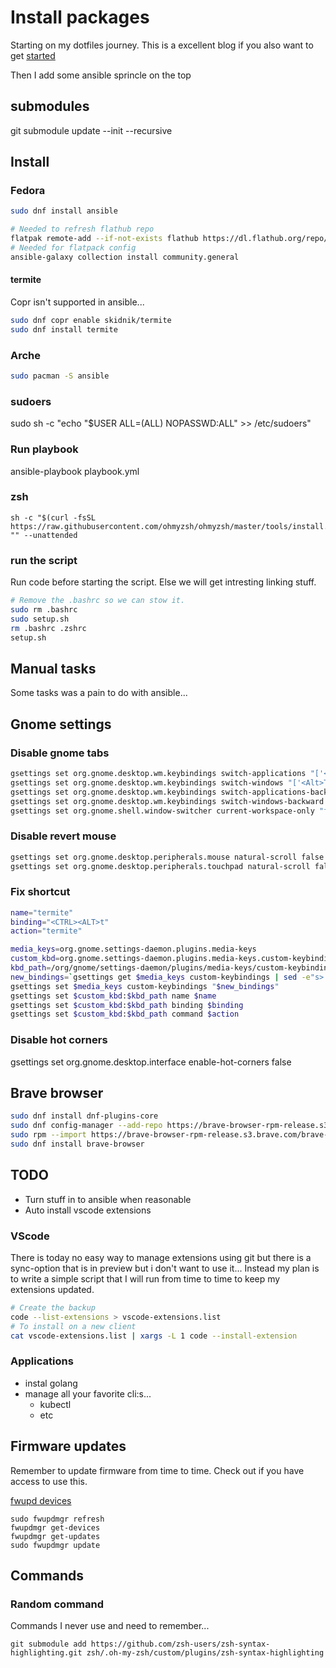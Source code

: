 # Install packages

Starting on my dotfiles journey.
This is a excellent blog if you also want to get [started](https://writingco.de/blog/how-i-manage-my-dotfiles-using-gnu-stow/)

Then I add some ansible sprincle on the top

## submodules

git submodule update --init --recursive

## Install

### Fedora

```bash
sudo dnf install ansible

# Needed to refresh flathub repo
flatpak remote-add --if-not-exists flathub https://dl.flathub.org/repo/flathub.flatpakrepo
# Needed for flatpack config
ansible-galaxy collection install community.general

```

#### termite

Copr isn't supported in ansible...

```bash
sudo dnf copr enable skidnik/termite
sudo dnf install termite
```


### Arche

```bash
sudo pacman -S ansible
```

### sudoers

sudo sh -c "echo \"$USER ALL=(ALL) NOPASSWD:ALL\" >> /etc/sudoers"

### Run playbook

ansible-playbook playbook.yml


### zsh

```shell
sh -c "$(curl -fsSL https://raw.githubusercontent.com/ohmyzsh/ohmyzsh/master/tools/install.sh)" "" --unattended
```

### run the script

Run code before starting the script. Else we will get intresting linking stuff.

```bash
# Remove the .bashrc so we can stow it.
sudo rm .bashrc
sudo setup.sh
rm .bashrc .zshrc
setup.sh
```

## Manual tasks

Some tasks was a pain to do with ansible...

## Gnome settings

### Disable gnome tabs

```bash
gsettings set org.gnome.desktop.wm.keybindings switch-applications "['<Super>Tab']"
gsettings set org.gnome.desktop.wm.keybindings switch-windows "['<Alt>Tab']"
gsettings set org.gnome.desktop.wm.keybindings switch-applications-backward "['<Shift><Super>Tab']"
gsettings set org.gnome.desktop.wm.keybindings switch-windows-backward "['<Shift><Alt>Tab']"
gsettings set org.gnome.shell.window-switcher current-workspace-only "false"
```

### Disable revert mouse

```bash
gsettings set org.gnome.desktop.peripherals.mouse natural-scroll false
gsettings set org.gnome.desktop.peripherals.touchpad natural-scroll false
```

### Fix shortcut

```bash
name="termite"
binding="<CTRL><ALT>t"
action="termite"

media_keys=org.gnome.settings-daemon.plugins.media-keys
custom_kbd=org.gnome.settings-daemon.plugins.media-keys.custom-keybinding
kbd_path=/org/gnome/settings-daemon/plugins/media-keys/custom-keybindings/$name/
new_bindings=`gsettings get $media_keys custom-keybindings | sed -e"s>'\]>','$kbd_path']>"| sed -e"s>@as \[\]>['$kbd_path']>"`
gsettings set $media_keys custom-keybindings "$new_bindings"
gsettings set $custom_kbd:$kbd_path name $name
gsettings set $custom_kbd:$kbd_path binding $binding
gsettings set $custom_kbd:$kbd_path command $action
```

### Disable hot corners

gsettings set org.gnome.desktop.interface enable-hot-corners false

## Brave browser

```bash
sudo dnf install dnf-plugins-core
sudo dnf config-manager --add-repo https://brave-browser-rpm-release.s3.brave.com/x86_64/
sudo rpm --import https://brave-browser-rpm-release.s3.brave.com/brave-core.asc
sudo dnf install brave-browser
```

## TODO

- Turn stuff in to ansible when reasonable
- Auto install vscode extensions


### VScode

There is today no easy way to manage extensions using git but there is a sync-option that is in preview but i don't want to use it...
Instead my plan is to write a simple script that I will run from time to time to keep my extensions updated.

```bash
# Create the backup
code --list-extensions > vscode-extensions.list
# To install on a new client
cat vscode-extensions.list | xargs -L 1 code --install-extension

```

### Applications

- instal golang
- manage all your favorite cli:s...
  - kubectl
  - etc

## Firmware updates

Remember to update firmware from time to time. Check out if you have access to use this.

[fwupd devices](https://fwupd.org/lvfs/devices/)

```shell
sudo fwupdmgr refresh
fwupdmgr get-devices
fwupdmgr get-updates
sudo fwupdmgr update
```

## Commands

### Random command

Commands I never use and need to remember...

```shell
git submodule add https://github.com/zsh-users/zsh-syntax-highlighting.git zsh/.oh-my-zsh/custom/plugins/zsh-syntax-highlighting
```
